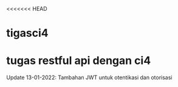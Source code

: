 <<<<<<< HEAD
# tigasci4
tugas restful api dengan ci4
=======
Update 13-01-2022:
Tambahan JWT untuk otentikasi dan otorisasi